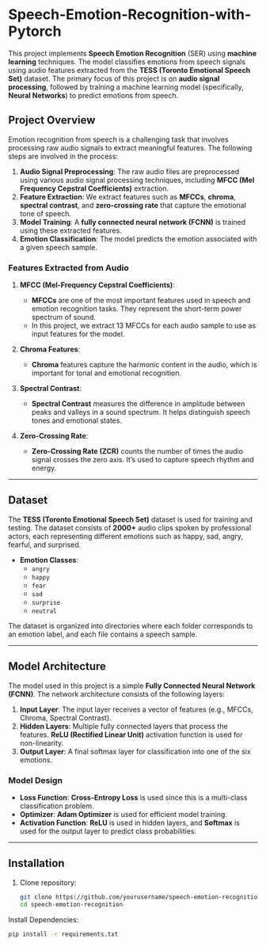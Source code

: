 # Speech-Emotion-Recognition-with-Pytorch

This project implements **Speech Emotion Recognition** (SER) using **machine learning** techniques. The model classifies emotions from speech signals using audio features extracted from the **TESS (Toronto Emotional Speech Set)** dataset. The primary focus of this project is on **audio signal processing**, followed by training a machine learning model (specifically, **Neural Networks**) to predict emotions from speech.

## Project Overview

Emotion recognition from speech is a challenging task that involves processing raw audio signals to extract meaningful features. The following steps are involved in the process:

1. **Audio Signal Preprocessing**: The raw audio files are preprocessed using various audio signal processing techniques, including **MFCC (Mel Frequency Cepstral Coefficients)** extraction.
2. **Feature Extraction**: We extract features such as **MFCCs**, **chroma**, **spectral contrast**, and **zero-crossing rate** that capture the emotional tone of speech.
3. **Model Training**: A **fully connected neural network (FCNN)** is trained using these extracted features.
4. **Emotion Classification**: The model predicts the emotion associated with a given speech sample.

### Features Extracted from Audio

1. **MFCC (Mel-Frequency Cepstral Coefficients)**:
   - **MFCCs** are one of the most important features used in speech and emotion recognition tasks. They represent the short-term power spectrum of sound.
   - In this project, we extract 13 MFCCs for each audio sample to use as input features for the model.

2. **Chroma Features**:
   - **Chroma** features capture the harmonic content in the audio, which is important for tonal and emotional recognition.
   
3. **Spectral Contrast**:
   - **Spectral Contrast** measures the difference in amplitude between peaks and valleys in a sound spectrum. It helps distinguish speech tones and emotional states.

4. **Zero-Crossing Rate**:
   - **Zero-Crossing Rate (ZCR)** counts the number of times the audio signal crosses the zero axis. It’s used to capture speech rhythm and energy.

---

## Dataset

The **TESS (Toronto Emotional Speech Set)** dataset is used for training and testing. The dataset consists of **2000+** audio clips spoken by professional actors, each representing different emotions such as happy, sad, angry, fearful, and surprised.

- **Emotion Classes**:
  - `angry`
  - `happy`
  - `fear`
  - `sad`
  - `surprise`
  - `neutral`

The dataset is organized into directories where each folder corresponds to an emotion label, and each file contains a speech sample.

---

## Model Architecture

The model used in this project is a simple **Fully Connected Neural Network (FCNN)**. The network architecture consists of the following layers:

1. **Input Layer**: The input layer receives a vector of features (e.g., MFCCs, Chroma, Spectral Contrast).
2. **Hidden Layers**: Multiple fully connected layers that process the features. **ReLU (Rectified Linear Unit)** activation function is used for non-linearity.
3. **Output Layer**: A final softmax layer for classification into one of the six emotions.

### Model Design

- **Loss Function**: **Cross-Entropy Loss** is used since this is a multi-class classification problem.
- **Optimizer**: **Adam Optimizer** is used for efficient model training.
- **Activation Function**: **ReLU** is used in hidden layers, and **Softmax** is used for the output layer to predict class probabilities.

---

## Installation

1. Clone repository:
   ```bash
   git clone https://github.com/yourusername/speech-emotion-recognition.git
   cd speech-emotion-recognition
Install Dependencies:
```bash
pip install -r requirements.txt


